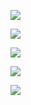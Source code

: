 ![](https://www.nta.go.jp/tmp/cf42cf23-f2f5-4e4c-a2e5-df5261b7fde3/images/de7e4fb4279476beaa1784351400bb96408de1880789d33406b8dea3969e4e12.jpg)

![](https://www.nta.go.jp/tmp/cf42cf23-f2f5-4e4c-a2e5-df5261b7fde3/images/884d77795a2b45958e92e585961548ad0f77eb44dc1b91df2f5796aae3854c4e.jpg)

![](https://www.nta.go.jp/tmp/cf42cf23-f2f5-4e4c-a2e5-df5261b7fde3/images/ffe31b2d4544d7e4aaf70e2762a1221001f8fa1b86c8a20880078505b14574f1.jpg)

![](https://www.nta.go.jp/tmp/cf42cf23-f2f5-4e4c-a2e5-df5261b7fde3/images/ca1c1cbedd46337995641cbed1141802d20547cf8a69882c3d95be719977a10d.jpg)

![](https://www.nta.go.jp/tmp/cf42cf23-f2f5-4e4c-a2e5-df5261b7fde3/images/f0b2c76a8bba48f5fbc435a8a5def80c21a6eef72a09043c82def0915e2bab81.jpg)